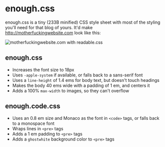 # enough.css

enough.css is a tiny (233B minified) CSS style sheet with most of the styling you'll need for that blog of yours. It'd make http://motherfuckingwebsite.com look like this:

![motherfuckingwebsite.com with readable.css](https://gist.github.com/jeffkreeftmeijer/6d0d7e76064b4db628a0ad9b7fcf3fee/raw/motherfuckingwebsite.png)

## enough.css

- Increases the font size to 18px
- Uses `-apple-system` if available, or falls back to a sans-serif font
- Uses a `line-height` of 1.4 ems for body text, but doesn't touch headings
- Makes the body 40 ems wide with a padding of 1 em, and centers it
- Adds a 100% `max-width` to images, so they can't overflow

## enough.code.css

- Uses an 0.8 em size and Monaco as the font in `<code>` tags, or falls back to a monospace font
- Wraps lines in `<pre>` tags
- Adds a 1 em padding to `<pre>` tags
- Adds a `ghostwhite` background color to `<pre>` tags
